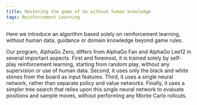 ```yaml
---
title: Mastering the game of Go without human knowledge
tags: Reinforcement Learning
---
```


Here we introduce an algorithm based solely on reinforcement learning, without human data, guidance or domain knowledge beyond game rules. 

Our program, AlphaGo Zero, differs from AlphaGo Fan and AlphaGo Lee12 in several important aspects. First and foremost, it is trained solely by self-play reinforcement learning, starting from random play, without any supervision or use of human data. Second, it uses only the black and white stones from the board as input features. Third, it uses a single neural network, rather than separate policy and value networks. Finally, it uses a simpler tree search that relies upon this single neural network to evaluate positions and sample moves, without performing any Monte Carlo rollouts. 
